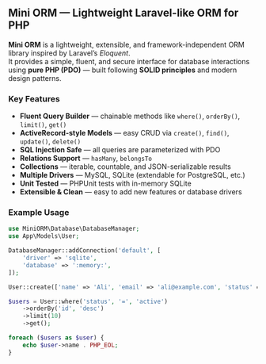 ##  Mini ORM — Lightweight Laravel-like ORM for PHP

**Mini ORM** is a lightweight, extensible, and framework-independent ORM library inspired by Laravel’s *Eloquent*.  
It provides a simple, fluent, and secure interface for database interactions using **pure PHP (PDO)** — built following **SOLID principles** and modern design patterns.

###  Key Features
-  **Fluent Query Builder** — chainable methods like `where()`, `orderBy()`, `limit()`, `get()`
-  **ActiveRecord-style Models** — easy CRUD via `create()`, `find()`, `update()`, `delete()`
-  **SQL Injection Safe** — all queries are parameterized with PDO
-  **Relations Support** — `hasMany`, `belongsTo`
-  **Collections** — iterable, countable, and JSON-serializable results
-  **Multiple Drivers** — MySQL, SQLite (extendable for PostgreSQL, etc.)
-  **Unit Tested** — PHPUnit tests with in-memory SQLite
-  **Extensible & Clean** — easy to add new features or database drivers

###  Example Usage
```php
use MiniORM\Database\DatabaseManager;
use App\Models\User;

DatabaseManager::addConnection('default', [
    'driver' => 'sqlite',
    'database' => ':memory:',
]);

User::create(['name' => 'Ali', 'email' => 'ali@example.com', 'status' => 'active']);

$users = User::where('status', '=', 'active')
    ->orderBy('id', 'desc')
    ->limit(10)
    ->get();

foreach ($users as $user) {
    echo $user->name . PHP_EOL;
}
